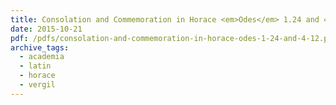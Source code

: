 ```yaml
---
title: Consolation and Commemoration in Horace <em>Odes</em> 1.24 and 4.12
date: 2015-10-21
pdf: /pdfs/consolation-and-commemoration-in-horace-odes-1-24-and-4-12.pdf
archive_tags:
  - academia
  - latin
  - horace
  - vergil
---
```

